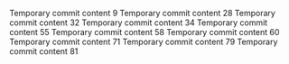 Temporary commit content 9
Temporary commit content 28
Temporary commit content 32
Temporary commit content 34
Temporary commit content 55
Temporary commit content 58
Temporary commit content 60
Temporary commit content 71
Temporary commit content 79
Temporary commit content 81
